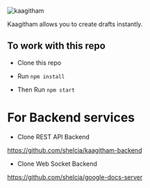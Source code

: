 ![kaagitham](https://socialify.git.ci/shelcia/kaagitham/image?description=1&font=Bitter&language=1&owner=1&stargazers=1&theme=Dark)


Kaagitham allows you to create drafts instantly.

## To work with this repo

- Clone this repo

- Run `npm install`

- Then Run `npm start`



# For Backend services

- Clone REST API Backend

https://github.com/shelcia/kaagitham-backend


- Clone Web Socket Backend

https://github.com/shelcia/google-docs-server


